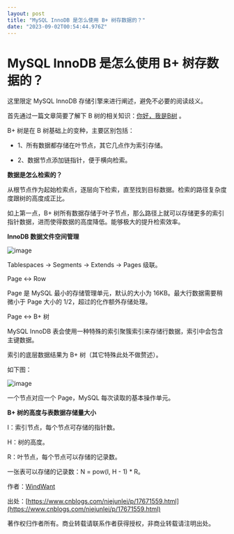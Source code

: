 ```yaml
---
layout: post
title: "MySQL InnoDB 是怎么使用 B+ 树存数据的？"
date: "2023-09-02T00:54:44.976Z"
---
```

MySQL InnoDB 是怎么使用 B+ 树存数据的？
============================

这里限定 MySQL InnoDB 存储引擎来进行阐述，避免不必要的阅读歧义。

首先通过一篇文章简要了解下 B 树的相关知识：[你好，我是B树](https://www.cnblogs.com/niejunlei/p/15034152.html) 。

B+ 树是在 B 树基础上的变种，主要区别包括：

*   1、所有数据都存储在叶节点，其它几点作为索引存储。
    
*   2、数据节点添加链指针，便于横向检索。
    

**数据是怎么检索的？**

从根节点作为起始检索点，逐层向下检索，直至找到目标数据。检索的路径复杂度度跟树的高度成正比。

如上第一点，B+ 树所有数据存储于叶子节点，那么路径上就可以存储更多的索引指针数据，进而使得数据的高度降低。能够极大的提升检索效率。

**InnoDB 数据文件空间管理**

![image](https://img2023.cnblogs.com/blog/603942/202309/603942-20230901130201736-761011058.png)

Tablespaces -> Segments -> Extends -> Pages 级联。

Page <-> Row

Page 是 MySQL 最小的存储管理单元，默认的大小为 16KB。最大行数据需要稍微小于 Page 大小的 1/2，超过的化作额外存储处理。

Page <-> B+ 树

MySQL InnoDB 表会使用一种特殊的索引聚簇索引来存储行数据，索引中会包含主键数据。

索引的底层数据结果为 B+ 树（其它特殊此处不做赘述）。

如下图：

![image](https://img2023.cnblogs.com/blog/603942/202309/603942-20230901130139017-206249509.png)

一个节点对应一个 Page，MySQL 每次读取的基本操作单元。

**B+ 树的高度与表数据存储量大小**

I：索引节点，每个节点可存储的指针数。

H：树的高度。

R：叶节点，每个节点可以存储的记录数。

一张表可以存储的记录数：N = pow(I, H - 1) \* R。

作者：[WindWant](https://www.cnblogs.com/niejunlei/)

出处：[https://www.cnblogs.com/niejunlei/p/17671559.html](https://www.cnblogs.com/niejunlei/p/17671559.html)

著作权归作者所有。商业转载请联系作者获得授权，非商业转载请注明出处。